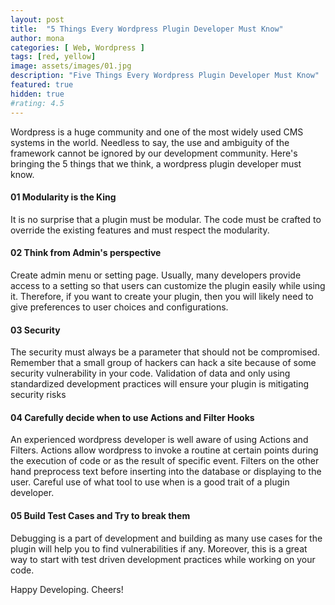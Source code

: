```yaml
---
layout: post
title:  "5 Things Every Wordpress Plugin Developer Must Know"
author: mona
categories: [ Web, Wordpress ]
tags: [red, yellow]
image: assets/images/01.jpg
description: "Five Things Every Wordpress Plugin Developer Must Know"
featured: true
hidden: true
#rating: 4.5
---
```


Wordpress is a huge community and one of the most widely used CMS systems in the world. Needless to say, the use and ambiguity of the framework cannot be ignored by our development community. Here's bringing the 5 things that we think, a wordpress plugin developer must know.

#### 01 Modularity is the King

It is no surprise that a plugin must be modular. The code must be crafted to override the existing features and must respect the modularity.

#### 02 Think from Admin's perspective

Create admin menu or setting page. Usually, many developers provide access to a setting so that users can customize the plugin easily while using it. Therefore, if you want to create your plugin, then you will likely need to give preferences to user choices and configurations.

#### 03 Security
The security must always be a parameter that should not be compromised. Remember that a small group of hackers can hack a site because of some security vulnerability in your code. Validation of data and only using standardized development practices will ensure your plugin is mitigating security risks

#### 04 Carefully decide when to use Actions and Filter Hooks
An experienced wordpress developer is well aware of using Actions and Filters. Actions allow wordpress to invoke a routine at certain points during the execution of code or as the result of specific event. Filters on the other hand preprocess text before inserting into the database or displaying to the user. Careful use of what tool to use when is a good trait of a plugin developer.

#### 05 Build Test Cases and Try to break them
Debugging is a part of development and building as many use cases for the plugin will help you to find vulnerabilities if any. Moreover, this is a great way to start with test driven development practices while working on your code.



Happy Developing. Cheers!
